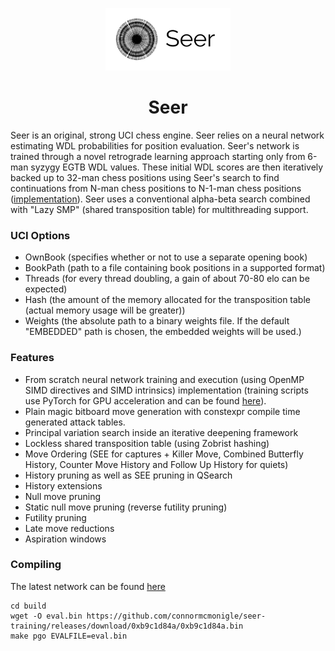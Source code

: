 <p align="center">
  <img src="logo/logo_1.png" height="100" width="200">
</p>
<h1 align="center">Seer</h1>

Seer is an original, strong UCI chess engine. Seer relies on a neural network estimating WDL probabilities for position evaluation. Seer's network is trained through a novel retrograde learning approach starting only from 6-man syzygy EGTB WDL values. These initial WDL scores are then iteratively backed up to 32-man chess positions using Seer's search to find continuations from N-man chess positions to N-1-man chess positions ([implementation](https://github.com/connormcmonigle/seer-training)). Seer uses a conventional alpha-beta search combined with "Lazy SMP" (shared transposition table) for multithreading support.

### UCI Options
- OwnBook (specifies whether or not to use a separate opening book)
- BookPath (path to a file containing book positions in a supported format)
- Threads (for every thread doubling, a gain of about 70-80 elo can be expected)
- Hash (the amount of the memory allocated for the transposition table (actual memory usage will be greater))
- Weights (the absolute path to a binary weights file. If the default "EMBEDDED" path is chosen, the embedded weights will be used.)

### Features
- From scratch neural network training and execution (using OpenMP SIMD directives and SIMD intrinsics) implementation 
  (training scripts use PyTorch for GPU acceleration and can be found [here](https://github.com/connormcmonigle/seer-training)).
- Plain magic bitboard move generation with constexpr compile time generated attack tables.
- Principal variation search inside an iterative deepening framework
- Lockless shared transposition table (using Zobrist hashing)
- Move Ordering (SEE for captures + Killer Move, Combined Butterfly History, Counter Move History and Follow Up History for quiets)
- History pruning as well as SEE pruning in QSearch
- History extensions
- Null move pruning
- Static null move pruning (reverse futility pruning)
- Futility pruning
- Late move reductions
- Aspiration windows

### Compiling
The latest network can be found [here](https://github.com/connormcmonigle/seer-training/releases)
```
cd build
wget -O eval.bin https://github.com/connormcmonigle/seer-training/releases/download/0xb9c1d84a/0xb9c1d84a.bin
make pgo EVALFILE=eval.bin
```
